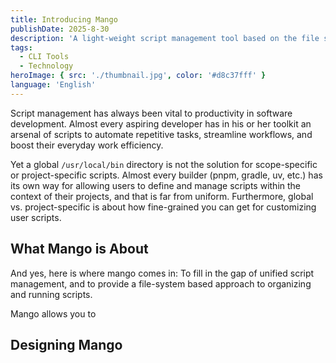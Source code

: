 ```yaml
---
title: Introducing Mango
publishDate: 2025-8-30
description: 'A light-weight script management tool based on the file system.'
tags:
  - CLI Tools
  - Technology
heroImage: { src: './thumbnail.jpg', color: '#d8c37fff' }
language: 'English'
---
```




Script management has always been vital to productivity in software development. Almost every aspiring developer has in his or her toolkit an arsenal of scripts to automate repetitive tasks, streamline workflows, and boost their everyday work efficiency.

Yet a global `/usr/local/bin` directory is not the solution for scope-specific or project-specific scripts. Almost every builder (pnpm, gradle, uv, etc.) has its own way for allowing users to define and manage scripts within the context of their projects, and that is far from uniform. Furthermore, global vs. project-specific is about how fine-grained you can get for customizing user scripts.

## What Mango is About

And yes, here is where mango comes in: To fill in the gap of unified script management, and to provide a file-system based approach to organizing and running scripts.

Mango allows you to 

## Designing Mango


